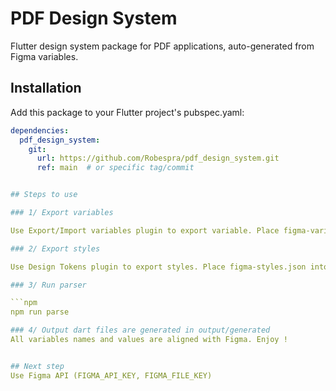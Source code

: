 # PDF Design System

Flutter design system package for PDF applications, auto-generated from Figma variables.

## Installation

Add this package to your Flutter project's pubspec.yaml:

```yaml
dependencies:
  pdf_design_system:
    git:
      url: https://github.com/Robespra/pdf_design_system.git
      ref: main  # or specific tag/commit


## Steps to use

### 1/ Export variables

Use Export/Import variables plugin to export variable. Place figma-variables.json into tool/figma_parser/input

### 2/ Export styles

Use Design Tokens plugin to export styles. Place figma-styles.json into tool/figma_parser/input

### 3/ Run parser

```npm
npm run parse

### 4/ Output dart files are generated in output/generated
All variables names and values are aligned with Figma. Enjoy !


## Next step
Use Figma API (FIGMA_API_KEY, FIGMA_FILE_KEY)